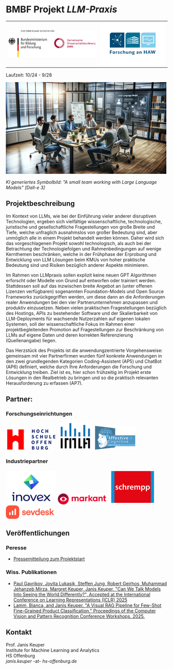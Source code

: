 # BMBF Projekt *LLM-Praxis*
<table>
  <tr>
    <td><img src="publisherlogo.jpg" width=400></td>
    <td><img src="logo.png" width=300></td>
  </tr>
</table>

Laufzeit: 10/24 - 9/28

<img src="LLMpraxis.png" width=500>

*KI generiertes Symbolbild: "A small team working with Large Language Models" [Dall-e 3]*

## Projektbeschreibung
Im Kontext von LLMs, wie bei der Einführung vieler anderer disruptiven Technologien, ergeben sich vielfältige wissenschaftliche, technologische, juristische und gesellschaftliche Fragestellungen von große Breite und Tiefe, welche unfraglich ausnahmslos von großer Bedeutung sind, aber unmöglich alle in einem Projekt behandelt werden können. Daher wird sich das vorgeschlagenen Projekt sowohl technologisch, als auch bei der Betrachtung der Technologiefolgen und Rahmenbedingungen auf wenige Kernthemen beschränken, welche in der Frühphase der Erprobung und Entwicklung von LLM Lösungen beim KMUs von hoher praktische Bedeutung sind und Risiken bezüglich anderer Aspekte minimieren.

Im Rahmen von LLMpraxis sollen explizit keine neuen GPT Algorithmen erforscht oder Modelle von Grund auf entworfen oder trainiert werden. Stattdessen soll auf das inzwischen breite Angebot an (unter offenen Lizenzen verfügbaren) sogenannten Foundation-Models  und Open Source Frameworks zurückgegriffen werden, um diese dann an die Anforderungen realer Anwendungen bei den vier Partnerunternehmen anzupassen und produktiv einzusetzen. Neben vielen praktischen Fragestellungen bezüglich des Hostings, APIs zu bestehender Software und der Skalierbarkeit von LLM-Deployments für wachsende Nutzerzahlen auf eigenen lokalen Systemen, soll der wissenschaftliche Fokus im Rahmen einer projektbegleitenden Promotion auf Fragestellungen zur Beschränkung von LLMs auf eigene Daten und deren korrekten Referenzierung (Quellenangabe) liegen. 

Das Herzstück des Projekts ist die anwendungzentrierte Vorgehensweise: gemeinsam mit vier Partnerfirmen wurden fünf konkrete Anwendungen in den zwei grundlegenden Kategorien Coding-Assistent (AP5) und ChatBot (AP6) definiert, welche durch Ihre Anforderungen die Forschung und Entwicklung treiben. Ziel ist es, hier schon frühzeitig im Projekt erste Lösungen in den Realbetrieb zu bringen und so die praktisch relevanten Herausforderung zu erfassen (AP7).

## Partner:
### Forschungseinrichtungen
&nbsp;<a href="https://www.hs-offenburg.de"><img src="hso.png" width=150></a>&nbsp;
&nbsp;<a href="https://imla.hs-offenburg.de/"><img src="IMLA_small.png" width=100></a>&nbsp;
&nbsp;<a href="https://aci.hs-offenburg.de/"><img src="ACI_Logo_01_small.png" width=125></a>&nbsp;
### Industriepartner
&nbsp;<a href="https://www.inovex.de/de/"><img src="inovex Logo hoch hell.png" width=150></a>
&nbsp;<a href="https://www.markant.com/"><img src="markant.svg" width=150></a>
&nbsp;<a href="https://www.schrempp-edv.de"><img src="schrempp.png" width=150></a>&nbsp;
&nbsp;<a href="https://www.sevdesk.de"><img src="sevdesk_Logo.svg" width=150></a>&nbsp;

## Veröffentlichungen 
### Peresse
* [Pressemitteilung zum Projektstart](https://www.hs-offenburg.de/forschung-und-transfer/news-detailseite-forschung-und-transfer/article/ki-technologie-fuer-alle-unternehmen-zugaenglich-machen)

### Wiss. Publikationen
* [Paul Gavrikov, Jovita Lukasik, Steffen Jung, Robert Geirhos, Muhammad Jehanzeb Mirza, Margret Keuper, Janis Keuper, "Can We Talk Models Into Seeing the World Differently?", Accepted at the International Conference on Learning Representations (ICLR) 2025 ](https://openreview.net/pdf?id=iVMcYxTiVM)
* [Lamm, Bianca, and Janis Keuper. "A Visual RAG Pipeline for Few-Shot Fine-Grained Product Classification." Proceedings of the Computer Vision and Pattern Recognition Conference Workshops. 2025.](https://openaccess.thecvf.com/content/CVPR2025W/FGVC/html/Lamm_A_Visual_RAG_Pipeline_for_Few-Shot_Fine-Grained_Product_Classification_CVPRW_2025_paper.html)

## Kontakt
Prof. Janis Keuper <br>
Institute for Machine Learning and Analytics <br>
HS Offenburg <br>
*janis.keuper* -at- *hs-offenburg.de*  <br>
